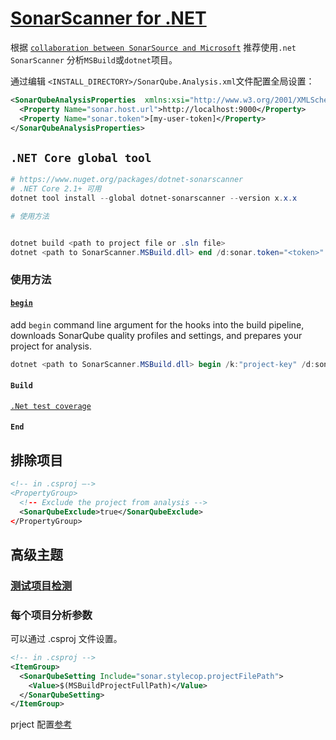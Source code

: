 # [SonarScanner for .NET](https://docs.sonarsource.com/sonarqube/latest/analyzing-source-code/scanners/sonarscanner-for-dotnet)

根据 [`collaboration between SonarSource and Microsoft`](https://www.sonarsource.com/blog/easy-analysis-of-visual-studio-solutions-with-the-sonarqube-scanner-for-msbuild/?_gl=1*14f8x8*_gcl_au*NTIyNzIzODQuMTY5MDI1MjI4NA..*_ga*MTYyMjMxMzMuMTY2NzgwMDM5MQ..*_ga_9JZ0GZ5TC6*MTY5MDI2NDQ0Mi45LjEuMTY5MDI2ODU3MC42MC4wLjA.) 推荐使用`.net SonarScanner` 分析`MSBuild`或`dotnet`项目。

通过编辑 `<INSTALL_DIRECTORY>/SonarQube.Analysis.xml`文件配置全局设置：
``` xml
<SonarQubeAnalysisProperties  xmlns:xsi="http://www.w3.org/2001/XMLSchema-instance" xmlns:xsd="http://www.w3.org/2001/XMLSchema" xmlns="http://www.sonarsource.com/msbuild/integration/2015/1">
  <Property Name="sonar.host.url">http://localhost:9000</Property>
  <Property Name="sonar.token">[my-user-token]</Property>
</SonarQubeAnalysisProperties>
```

## `.NET Core global tool`
``` powershell
# https://www.nuget.org/packages/dotnet-sonarscanner
# .NET Core 2.1+ 可用
dotnet tool install --global dotnet-sonarscanner --version x.x.x

# 使用方法


dotnet build <path to project file or .sln file>
dotnet <path to SonarScanner.MSBuild.dll> end /d:sonar.token="<token>" 
```
### 使用方法
#### [`begin`](https://docs.sonarsource.com/sonarqube/latest/analyzing-source-code/scanners/sonarscanner-for-dotnet/#begin)
add `begin` command line argument for the hooks into the build pipeline, downloads SonarQube quality profiles and settings, and prepares your project for analysis.

``` powershell
dotnet <path to SonarScanner.MSBuild.dll> begin /k:"project-key" /d:sonar.token="<token>"
```
#### `Build`
[`.Net test coverage`](https://docs.sonarsource.com/sonarqube/latest/analyzing-source-code/test-coverage/dotnet-test-coverage/)

#### `End`

## 排除项目
``` xml
<!-- in .csproj –->
<PropertyGroup>
  <!-- Exclude the project from analysis -->
  <SonarQubeExclude>true</SonarQubeExclude>
</PropertyGroup>
```

## 高级主题
### [测试项目检测](https://github.com/SonarSource/sonar-scanner-msbuild/wiki/Analysis-of-product-projects-vs.-test-projects)
### 每个项目分析参数
可以通过 .csproj 文件设置。

``` xml
<!-- in .csproj -->
<ItemGroup>
  <SonarQubeSetting Include="sonar.stylecop.projectFilePath">
    <Value>$(MSBuildProjectFullPath)</Value>
  </SonarQubeSetting>
</ItemGroup>
```
prject 配置[参考](https://github.com/SonarSource/sonar-scanner-msbuild/blob/master/src/SonarScanner.MSBuild.Tasks/Targets/SonarQube.Integration.targets)
